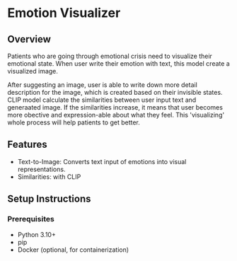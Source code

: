 # Emotion Visualizer

## Overview

Patients who are going through emotional crisis need to visualize their emotional state. When user write their emotion with text, this model create a visualized image.

After suggesting an image, user is able to write down more detail description for the image, which is created based on their invisible states. CLIP model calculate the similarities between user input text and generaated image. If the similarities increase, it means that user becomes more obective and expression-able about what they feel. This 'visualizing' whole process will help patients to get better.

## Features

- Text-to-Image: Converts text input of emotions into visual representations.
- Similarities: with CLIP

## Setup Instructions

### Prerequisites

- Python 3.10+
- pip
- Docker (optional, for containerization)
